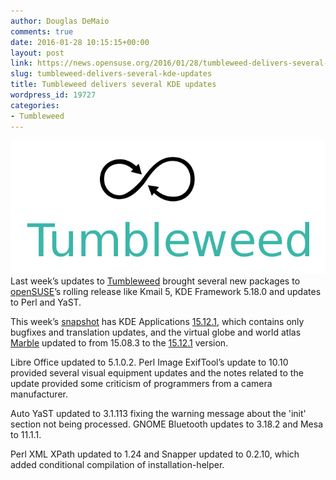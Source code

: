 ```yaml
---
author: Douglas DeMaio
comments: true
date: 2016-01-28 10:15:15+00:00
layout: post
link: https://news.opensuse.org/2016/01/28/tumbleweed-delivers-several-kde-updates/
slug: tumbleweed-delivers-several-kde-updates
title: Tumbleweed delivers several KDE updates
wordpress_id: 19727
categories:
- Tumbleweed
---
```


![Tumbleweed-black-green](/wp-content/uploads/2015/10/Tumbleweed-black-green.png)Last week’s updates to [Tumbleweed](https://en.opensuse.org/openSUSE:Tumbleweed_installation) brought several new packages to [openSUSE](https://www.opensuse.org/)’s rolling release like Kmail 5, KDE Framework 5.18.0 and updates to Perl and YaST.

This week’s [snapshot](http://lists.opensuse.org/opensuse-factory/2016-01/msg00475.html) has KDE Applications [15.12.1](https://www.kde.org/announcements/announce-applications-15.12.1.php), which contains only bugfixes and translation updates, and the virtual globe and world atlas [Marble](https://marble.kde.org/) updated to from 15.08.3 to the [15.12.1](https://www.kde.org/announcements/announce-applications-15.12.1.php) version.

Libre Office updated to 5.1.0.2. Perl Image ExifTool’s update to 10.10 provided several visual equipment updates and the notes related to the update provided some criticism of programmers from a camera manufacturer.

Auto YaST updated to 3.1.113 fixing the warning message about the 'init' section not being processed. GNOME Bluetooth updates to 3.18.2 and Mesa to 11.1.1.

Perl XML XPath updated to 1.24 and Snapper updated to 0.2.10, which added conditional compilation of installation-helper.
